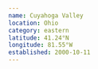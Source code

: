 ```yaml
---
name: Cuyahoga Valley
location: Ohio
category: eastern
latitude: 41.24°N
longitude: 81.55°W
established: 2000-10-11
---
```

